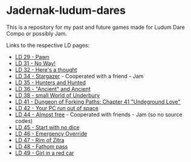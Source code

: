 # Jadernak-ludum-dares

This is a repository for my past and future games made for Ludum Dare Compo or possibly Jam.

Links to the respective LD pages:

- [LD 29 - Pawn](http://www.ludumdare.com/compo/ludum-dare-29/?action=preview&uid=36014)
- [LD 31 - No Way!](http://ludumdare.com/compo/ludum-dare-31/?action=preview&uid=36014)
- [LD 32 - Here's a thought](http://ludumdare.com/compo/ludum-dare-32/?action=preview&uid=36014)
- [LD 34 - Stargazer](http://ludumdare.com/compo/ludum-dare-34/?action=preview&uid=66283) - Cooperated with a friend - Jam
- [LD 35 - Hunters and Hunted](http://ludumdare.com/compo/ludum-dare-35/?action=preview&uid=36014)
- [LD 36 - "Ancient" and Ancient](http://ludumdare.com/compo/ludum-dare-36/?action=preview&uid=36014)
- [LD 38 - small World of Underbury](https://ldjam.com/events/ludum-dare/38/small-world-of-underbury)
- [LD 41 - Dungeon of Forking Paths: Chapter 41 "Undeground Love"](https://ldjam.com/events/ludum-dare/41/dungeon-of-forking-paths-chapter-41-undeground-love)
- [LD 42 - Your PC run out of space](https://ldjam.com/events/ludum-dare/42/your-pc-run-out-of-space)
- [LD 44 - Almost free](https://ldjam.com/events/ludum-dare/44/almost-free) - Cooperated with friends - Jam (so no source codes)
- [LD 45 - Start with no dice](https://ldjam.com/events/ludum-dare/45/start-with-no-dice)
- [LD 46 - Emergency Override](https://ldjam.com/events/ludum-dare/46/emergency-override)
- [LD 47 - Rim of Zitra](https://ldjam.com/events/ludum-dare/47/rim-of-zitra)
- [LD 48 - Fathom pass](https://ldjam.com/events/ludum-dare/48/fathom-pass)
- [LD 49 - Girl in a red car](https://ldjam.com/events/ludum-dare/49/girl-in-a-red-car)
